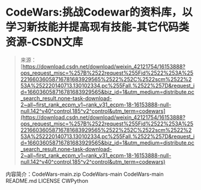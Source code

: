 <!--yml
category: codewars
date: 2022-08-13 11:37:02
-->

# CodeWars:挑战Codewar的资料库，以学习新技能并提高现有技能-其它代码类资源-CSDN文库

> 来源：[https://download.csdn.net/download/weixin_42121754/16153888?ops_request_misc=%257B%2522request%255Fid%2522%253A%2522166036058716781683929565%2522%252C%2522scm%2522%253A%252220140713.130102334.pc%255Fall.%2522%257D&request_id=166036058716781683929565&biz_id=1&utm_medium=distribute.pc_search_result.none-task-download-2~all~first_rank_ecpm_v1~rank_v31_ecpm-18-16153888-null-null.142^v40^control,185^v2^control&utm_term=codewars](https://download.csdn.net/download/weixin_42121754/16153888?ops_request_misc=%257B%2522request%255Fid%2522%253A%2522166036058716781683929565%2522%252C%2522scm%2522%253A%252220140713.130102334.pc%255Fall.%2522%257D&request_id=166036058716781683929565&biz_id=1&utm_medium=distribute.pc_search_result.none-task-download-2~all~first_rank_ecpm_v1~rank_v31_ecpm-18-16153888-null-null.142^v40^control,185^v2^control&utm_term=codewars)

内容简介：CodeWars-main.zip CodeWars-main CodeWars-main README.md LICENSE CWPython